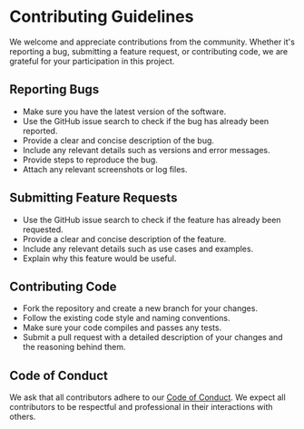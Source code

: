 # Contributing Guidelines

We welcome and appreciate contributions from the community. Whether it's reporting a bug, submitting a feature request, or contributing code, we are grateful for your participation in this project.

## Reporting Bugs

- Make sure you have the latest version of the software.
- Use the GitHub issue search to check if the bug has already been reported.
- Provide a clear and concise description of the bug.
- Include any relevant details such as versions and error messages.
- Provide steps to reproduce the bug.
- Attach any relevant screenshots or log files.

## Submitting Feature Requests

- Use the GitHub issue search to check if the feature has already been requested.
- Provide a clear and concise description of the feature.
- Include any relevant details such as use cases and examples.
- Explain why this feature would be useful.

## Contributing Code

- Fork the repository and create a new branch for your changes.
- Follow the existing code style and naming conventions.
- Make sure your code compiles and passes any tests.
- Submit a pull request with a detailed description of your changes and the reasoning behind them.

## Code of Conduct

We ask that all contributors adhere to our [Code of Conduct](CODE_OF_CONDUCT.md). We expect all contributors to be respectful and professional in their interactions with others.
